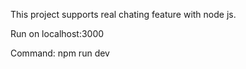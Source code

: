 This project supports real chating feature with node js.

Run on localhost:3000

Command: npm run dev
